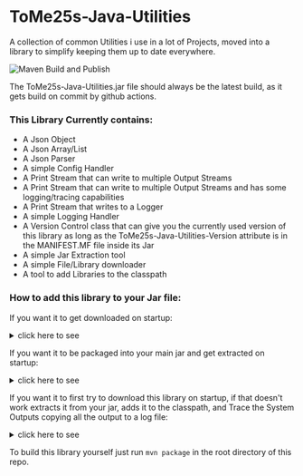 # ToMe25s-Java-Utilities
A collection of common Utilities i use in a lot of Projects, moved into a library to simplify keeping them up to date everywhere.

![Maven Build and Publish](https://github.com/ToMe25/ToMe25s-Java-Utilities/workflows/Maven%20Build%20and%20Publish/badge.svg)

The ToMe25s-Java-Utilities.jar file should always be the latest build, as it gets build on commit by github actions.

### This Library Currently contains:
 * A Json Object
 * A Json Array/List
 * A Json Parser
 * A simple Config Handler
 * A Print Stream that can write to multiple Output Streams
 * A Print Stream that can write to multiple Output Streams and has some logging/tracing capabilities
 * A Print Stream that writes to a Logger
 * A simple Logging Handler
 * A Version Control class that can give you the currently used version of this library as long as the ToMe25s-Java-Utilities-Version attribute is in the MANIFEST.MF file inside its Jar
 * A simple Jar Extraction tool
 * A simple File/Library downloader
 * A tool to add Libraries to the classpath

### How to add this library to your Jar file:
If you want it to get downloaded on startup: <details><summary>click here to see</summary>

 1. copy the LibraryDownloader class and the LibraryLoader class into your project.(if you copy the sources not the compiled classes you can move them to any package, but they need to all be in the same package)
 2. add something like
 ```java
 LibraryDownloader.downloadThis();
 LibraryLoader.setArgs(args);
 LibraryLoader.addLibsToClasspath();
 ```
 to the start of your main method.
 You can also add
 ```java
 com.tome25.utils.logging.LogTracer.traceOutputs(new File("LogFile.log"));// importing this would cause it to crash on loading.
 ```
 after the block above, to make it to Trace the System Outputs.
 
Note that you can't import any of this libraries classes in your main class if you do this, or else java will crash on startup,
also the LibraryLoader will probably restart your software once to add the Premain-Class Attribute to the MANIFEST.MF and add a vm argument to the start command.
</details>

If you want it to be packaged into your main jar and get extracted on startup: <details><summary>click here to see</summary>

 1. add the ToMe25s-Java-Utilites jar to your project in a way that gets it added to the finished jar.(e.g. copy it into your src directory)
 2. copy the JarExtractor class and the LibraryLoader class into your project.(if you copy the sources not the compiled classes you can move them to any package, but they need to all be in the same package)
 3. add something like
 ```java
 JarExtractor.extractThis(new File(MainClass.class.getProtectionDomain().getCodeSource().getLocation().getPath()));
 LibraryLoader.setArgs(args);
 LibraryLoader.addLibsToClasspath();
 ```
 to the start of your main method.
  You can also add
 ```java
 com.tome25.utils.logging.LogTracer.traceOutputs(new File("LogFile.log"));// importing this would cause it to crash on loading.
 ```
 after the block above, to make it to Trace the System Outputs.
 
Note that you can't import any of this libraries classes in your main class if you do this, or else java will crash on startup,
also the LibraryLoader will probably restart your software once to add the Premain-Class Attribute to the MANIFEST.MF and add a vm argument to the start command.
</details>

If you want it to first try to download this library on startup,
if that doesn't work extracts it from your jar,
adds it to the classpath,
and Trace the System Outputs
copying all the output to a log file: <details><summary>click here to see</summary>

 1. add the ToMe25s-Java-Utilites jar to your project in a way that gets it added to the finished jar.(e.g. copy it into your src directory)
 2. copy the JarExtractor, LibraryDownloader and LibraryLoader classes to your project.(if you copy the sources not the compiled classes you can move them to any package, but they need to all be in the same package)
 3. add something like
 ```java
 LibraryLoader.init(args, new File("LogFile.log"));
 ```
 to the start of your main method.
 
Note that you can't import any of this libraries classes in your main class if you do this, or else java will crash on startup,
also the LibraryLoader will probably restart your software once to add the Premain-Class Attribute to the MANIFEST.MF and add a vm argument to the start command.
</details>

To build this library yourself just run `mvn package` in the root directory of this repo.

